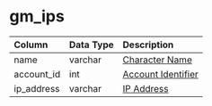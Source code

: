 # gm\_ips

| Column | Data Type | Description |
| :--- | :--- | :--- |
| name | varchar | [Character Name](../../../schema/categories/admin/character_data.md) |
| account\_id | int | [Account Identifier](../../../schema/categories/admin/account.md) |
| ip\_address | varchar | [IP Address](../../../schema/categories/admin/account_ip.md) |


